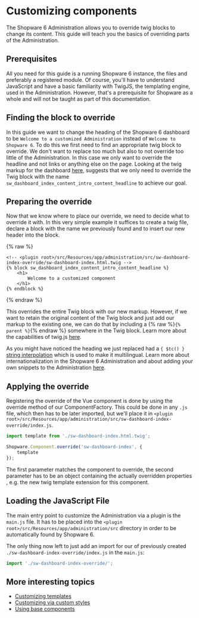 # Customizing components

The Shopware 6 Administration allows you to override twig blocks to change its content.
This guide will teach you the basics of overriding parts of the Administration.

## Prerequisites

All you need for this guide is a running Shopware 6 instance, the files and preferably a registered module.
Of course, you'll have to understand JavaScript and have a basic familiarity with TwigJS, the templating engine, used in the Administration.
However, that's a prerequisite for Shopware as a whole and will not be taught as part of this documentation.

## Finding the block to override

In this guide we want to change the heading of the Shopware 6 dashboard to be `Welcome to a customized Administration` instead of `Welcome to Shopware 6`.
To do this we first need to find an appropriate twig block to override.
We don't want to replace too much but also to not override too little of the Administration.
In this case we only want to override the headline and not links or anything else on the page.
Looking at the twig markup for the dashboard [here](https://github.com/shopware/platform/blob/trunk/src/Administration/Resources/app/administration/src/module/sw-dashboard/page/sw-dashboard-index/sw-dashboard-index.html.twig),
suggests that we only need to override the Twig block with the name `sw_dashboard_index_content_intro_content_headline` to achieve our goal.

## Preparing the override

Now that we know where to place our override, we need to decide what to override it with.
In this very simple example it suffices to create a twig file, declare a block with the name we previously found and to insert our new header into the block.

{% raw %}

```text
<!-- <plugin root>/src/Resources/app/administration/src/sw-dashboard-index-override/sw-dashboard-index.html.twig -->
{% block sw_dashboard_index_content_intro_content_headline %}
    <h1>
        Welcome to a customized component
    </h1>
{% endblock %}
```

{% endraw %}

This overrides the entire Twig block with our new markup.
However, if we want to retain the original content of the Twig block and just add our markup to the existing one, we can do that by including a {% raw %}`{% parent %}`{% endraw %} somewhere in the Twig block.
Learn more about the capabilities of twig.js [here](https://github.com/twigjs/twig.js/wiki).

As you might have noticed the heading we just replaced had a `{ $tc() }` [string interpolation](https://vuejs.org/v2/guide/syntax.html#Text) which is used to make it multilingual.
Learn more about internationalization in the Shopware 6 Administration and about adding your own snippets to the Administration [here](adding-snippets.md).

## Applying the override

Registering the override of the Vue component is done by using the override method of our ComponentFactory.
This could be done in any `.js` file, which then has to be later imported, but we'll place it in `<plugin root>/src/Resources/app/administration/src/sw-dashboard-index-override/index.js`.

```javascript
import template from './sw-dashboard-index.html.twig';

Shopware.Component.override('sw-dashboard-index', {
    template
});
```

The first parameter matches the component to override, the second parameter has to be an object containing the actually overridden properties , e.g. the new twig template extension for this component.

## Loading the JavaScript File

The main entry point to customize the Administration via a plugin is the `main.js` file.
It has to be placed into the `<plugin root>/src/Resources/app/administration/src` directory in order to be automatically found by Shopware 6.

The only thing now left to just add an import for our of previously created `./sw-dashboard-index-override/index.js` in the `main.js`:

```javascript
import './sw-dashboard-index-override/';
```

## More interesting topics

* [Customizing templates](writing-templates.md)
* [Customizing via custom styles](add-custom-styles.md)
* [Using base components](using-base-components.md)
